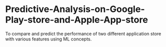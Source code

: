 # Predictive-Analysis-on-Google-Play-store-and-Apple-App-store
To compare and predict the performance of two different application store with various features using ML concepts.
